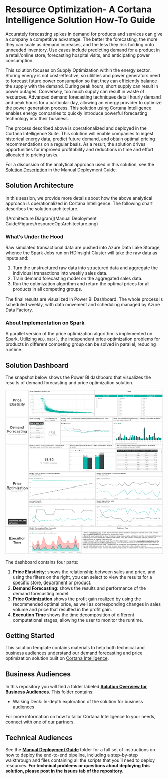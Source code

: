 # Resource Optimization- A Cortana Intelligence Solution How-To Guide

Accurately forecasting spikes in demand for products and services can give a company a competitive advantage. The better the forecasting, the more they can scale as demand increases, and the less they risk holding onto unneeded inventory. Use cases include predicting demand for a product in a retail/online store, forecasting hospital visits, and anticipating power consumption.

This solution focuses on Supply Optimization within the energy sector. Storing energy is not cost-effective, so utilities and power generators need to forecast future power consumption so that they can efficiently balance the supply with the demand. During peak hours, short supply can result in power outages. Conversely, too much supply can result in waste of resources. Advanced demand forecasting techniques detail hourly demand and peak hours for a particular day, allowing an energy provider to optimize the power generation process. This solution using Cortana Intelligence enables energy companies to quickly introduce powerful forecasting technology into their business.

The process described above is operationalized and deployed in the Cortana Intelligence Suite. This solution will enable companies to ingest historical energy data, predict future demand, and obtain optimal pricing recommendations on a regular basis. As a result, the solution drives opportunities for improved profitability and reductions in time and effort allocated to pricing tasks.

For a discussion of the analytical approach used in this solution, see the [Solution Description](https://github.com/Azure/cortana-intelligence-price-optimization/blob/master/Manual%20Deployment%20Guide/Solution%20Description.md) in the Manual Deployment Guide.

## Solution Architecture
In this session, we provide more details about how the above analytical approach is operationalized in Cortana Intelligence. The following chart describes the solution architecture.

![Architecture Diagram](Manual Deployment Guide/Figures/resourceOptArchitecture.png)
### What’s Under the Hood
Raw simulated transactional data are pushed into Azure Data Lake Storage, whence the Spark Jobs run on HDInsight Cluster will take the raw data as inputs and:

1. Turn the unstructured raw data into structured data and aggregate the individual transactions into weekly sales data.
2. Train demand forecasting model on the aggregated sales data.
3. Run the optimization algorithm and return the optimal prices for all products in all competing groups.

The final results are visualized in Power BI Dashboard. The whole process is scheduled weekly, with data movement and scheduling managed by Azure Data Factory.

### About Implementation on Spark
A parallel version of the price optimization algorithm is implemented on Spark. Utilizing `RDD.map()`, the independent price optimization problems for products in different competing group can be solved in parallel, reducing runtime.

## Solution Dashboard
The snapshot below shows the Power BI dashboard that visualizes the results of demand forecasting and price optimization solution. 

![Dashboard](https://github.com/Azure/cortana-intelligence-price-optimization/blob/master/Manual%20Deployment%20Guide/Figures/PriceOptDashboard.png)

The dashboard contains four parts:
1. **Price Elasticity**: shows the relationship between sales and price, and using the filters on the right, you can select to view the results for a specific store, department or product.
2. **Demand Forecasting**: shows the results and performance of the demand forecasting model.
3. **Price Optimization** shows the profit gain realized by using the recommended optimal price, as well as corresponding changes in sales volume and price that resulted in the profit gain.
4. **Execution Time** shows the time decomposition of different computational stages, allowing the user to monitor the runtime.

## Getting Started

This solution template contains materials to help both technical and business audiences understand our demand forecasting and price optimization solution built on [Cortana Intelligence](https://www.microsoft.com/en-us/server-cloud/cortana-intelligence-suite/Overview.aspx).

## Business Audiences

In this repository you will find a folder labeled **[Solution Overview for Business Audiences](https://github.com/Azure/cortana-intelligence-price-optimization/tree/master/Solution%20Overview%20for%20Business%20Audiences)**. This folder contains:
- Walking Deck: In-depth exploration of the solution for business audiences

For more information on how to tailor Cortana Intelligence to your needs, [connect with one of our partners](http://aka.ms/CISFindPartner).

## Technical Audiences

See the **[Manual Deployment Guide](https://github.com/Azure/cortana-intelligence-price-optimization/blob/master/Manual%20Deployment%20Guide)** folder for a full set of instructions on how to deploy the end-to-end pipeline, including a step-by-step walkthrough and files containing all the scripts that you’ll need to deploy resources. **For technical problems or questions about deploying this solution, please post in the issues tab of the repository.**





